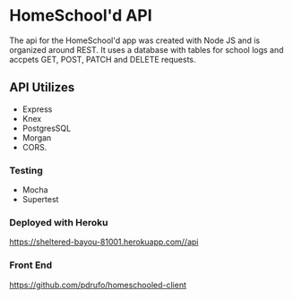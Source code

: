 # HomeSchool'd API


The api for the HomeSchool'd app was created with Node JS and is organized around REST. It uses a database with tables for school logs and accpets GET, POST, PATCH and DELETE requests.  

## API Utilizes 
* Express
* Knex
* PostgresSQL
* Morgan
* CORS.

### Testing
* Mocha
* Supertest


### Deployed with Heroku
https://sheltered-bayou-81001.herokuapp.com//api

### Front End
https://github.com/pdrufo/homeschooled-client

